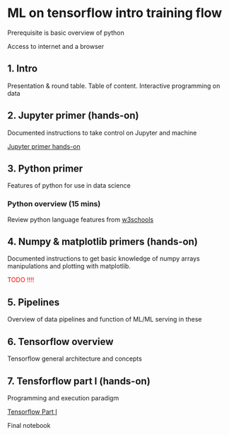# ML on tensorflow intro training flow

Prerequisite is basic overview of python

Access to internet and a browser

## 1. Intro

Presentation & round table.
Table of content.
Interactive programming on data

## 2. Jupyter primer (hands-on)

Documented instructions to take control on Jupyter and machine

[Jupyter primer hands-on](https://github.com/xtordoir/luna-train-notebooks/blob/master/jupyter-primer.md)

## 3. Python primer

Features of python for use in data science

### Python overview (15 mins)

Review python language features from [w3schools](https://www.w3schools.com/python/default.asp)


## 4. Numpy & matplotlib primers (hands-on)

Documented instructions to get basic knowledge of numpy arrays manipulations and plotting with matplotlib.

<span style="color: red">TODO !!!! </span>

## 5. Pipelines

Overview of data pipelines and function of ML/ML serving in these

## 6. Tensorflow overview

Tensorflow general architecture and concepts

## 7. Tensforflow part I (hands-on)

Programming and execution paradigm

[Tensorflow Part I](https://github.com/xtordoir/luna-train-notebooks/blob/master/Tensorflow-I.md)

Final notebook





